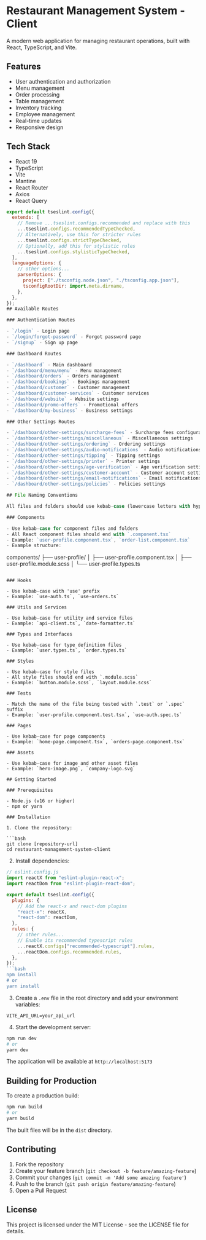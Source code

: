 # Restaurant Management System - Client

A modern web application for managing restaurant operations, built with React, TypeScript, and Vite.

## Features

- User authentication and authorization
- Menu management
- Order processing
- Table management
- Inventory tracking
- Employee management
- Real-time updates
- Responsive design

## Tech Stack

- React 19
- TypeScript
- Vite
- Mantine
- React Router
- Axios
- React Query

```js
export default tseslint.config({
  extends: [
    // Remove ...tseslint.configs.recommended and replace with this
    ...tseslint.configs.recommendedTypeChecked,
    // Alternatively, use this for stricter rules
    ...tseslint.configs.strictTypeChecked,
    // Optionally, add this for stylistic rules
    ...tseslint.configs.stylisticTypeChecked,
  ],
  languageOptions: {
    // other options...
    parserOptions: {
      project: ["./tsconfig.node.json", "./tsconfig.app.json"],
      tsconfigRootDir: import.meta.dirname,
    },
  },
});
## Available Routes

### Authentication Routes

- `/login` - Login page
- `/login/forgot-password` - Forgot password page
- `/signup` - Sign up page

### Dashboard Routes

- `/dashboard` - Main dashboard
- `/dashboard/menu/menu` - Menu management
- `/dashboard/orders` - Orders management
- `/dashboard/bookings` - Bookings management
- `/dashboard/customer` - Customer management
- `/dashboard/customer-services` - Customer services
- `/dashboard/website` - Website settings
- `/dashboard/promo-offers` - Promotional offers
- `/dashboard/my-business` - Business settings

### Other Settings Routes

- `/dashboard/other-settings/surcharge-fees` - Surcharge fees configuration
- `/dashboard/other-settings/miscellaneous` - Miscellaneous settings
- `/dashboard/other-settings/ordering` - Ordering settings
- `/dashboard/other-settings/audio-notifications` - Audio notifications settings
- `/dashboard/other-settings/tipping` - Tipping settings
- `/dashboard/other-settings/printer` - Printer settings
- `/dashboard/other-settings/age-verification` - Age verification settings
- `/dashboard/other-settings/customer-account` - Customer account settings
- `/dashboard/other-settings/email-notifications` - Email notifications settings
- `/dashboard/other-settings/policies` - Policies settings

## File Naming Conventions

All files and folders should use kebab-case (lowercase letters with hyphens).

### Components

- Use kebab-case for component files and folders
- All React component files should end with `.component.tsx`
- Example: `user-profile.component.tsx`, `order-list.component.tsx`
- Example structure:
```

components/
├── user-profile/
│ ├── user-profile.component.tsx
│ ├── user-profile.module.scss
│ └── user-profile.types.ts

````

### Hooks

- Use kebab-case with 'use' prefix
- Example: `use-auth.ts`, `use-orders.ts`

### Utils and Services

- Use kebab-case for utility and service files
- Example: `api-client.ts`, `date-formatter.ts`

### Types and Interfaces

- Use kebab-case for type definition files
- Example: `user.types.ts`, `order.types.ts`

### Styles

- Use kebab-case for style files
- All style files should end with `.module.scss`
- Example: `button.module.scss`, `layout.module.scss`

### Tests

- Match the name of the file being tested with `.test` or `.spec` suffix
- Example: `user-profile.component.test.tsx`, `use-auth.spec.ts`

### Pages

- Use kebab-case for page components
- Example: `home-page.component.tsx`, `orders-page.component.tsx`

### Assets

- Use kebab-case for image and other asset files
- Example: `hero-image.png`, `company-logo.svg`

## Getting Started

### Prerequisites

- Node.js (v16 or higher)
- npm or yarn

### Installation

1. Clone the repository:

```bash
git clone [repository-url]
cd restaurant-management-system-client
````

2. Install dependencies:

````js
// eslint.config.js
import reactX from "eslint-plugin-react-x";
import reactDom from "eslint-plugin-react-dom";

export default tseslint.config({
  plugins: {
    // Add the react-x and react-dom plugins
    "react-x": reactX,
    "react-dom": reactDom,
  },
  rules: {
    // other rules...
    // Enable its recommended typescript rules
    ...reactX.configs["recommended-typescript"].rules,
    ...reactDom.configs.recommended.rules,
  },
});
```bash
npm install
# or
yarn install
````

3. Create a `.env` file in the root directory and add your environment variables:

```env
VITE_API_URL=your_api_url
```

4. Start the development server:

```bash
npm run dev
# or
yarn dev
```

The application will be available at `http://localhost:5173`

## Building for Production

To create a production build:

```bash
npm run build
# or
yarn build
```

The built files will be in the `dist` directory.

## Contributing

1. Fork the repository
2. Create your feature branch (`git checkout -b feature/amazing-feature`)
3. Commit your changes (`git commit -m 'Add some amazing feature'`)
4. Push to the branch (`git push origin feature/amazing-feature`)
5. Open a Pull Request

## License

This project is licensed under the MIT License - see the LICENSE file for details.
